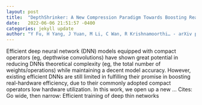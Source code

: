 ```yaml
---
layout: post
title:  "DepthShrinker: A New Compression Paradigm Towards Boosting Real-Hardware Efficiency of Compact Neural Networks"
date:   2022-06-06 21:51:57 -0400
categories: jekyll update
author: "Y Fu, H Yang, J Yuan, M Li, C Wan, R Krishnamoorthi… - arXiv preprint arXiv …, 2022"
---
```

Efficient deep neural network (DNN) models equipped with compact operators (eg, depthwise convolutions) have shown great potential in reducing DNNs  theoretical complexity (eg, the total number of weights/operations) while maintaining a decent model accuracy. However, existing efficient DNNs are still limited in fulfilling their promise in boosting real-hardware efficiency, due to their commonly adopted compact operators  low hardware utilization. In this work, we open up a new …
Cites: ‪Go wide, then narrow: Efficient training of deep thin networks‬  